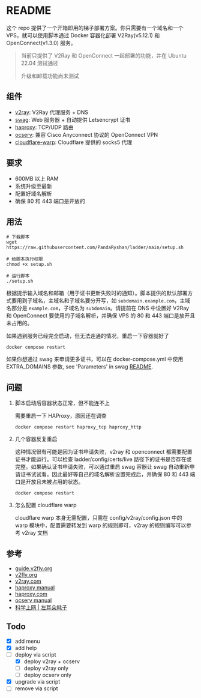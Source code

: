 # README

这个 repo 提供了一个开箱即用的梯子部署方案。你只需要有一个域名和一个 VPS，就可以使用脚本通过 Docker 容器化部署 V2Ray(v5.12.1) 和 OpenConnect(v1.3.0) 服务。

> 当前只提供了 V2Ray 和 OpenConnect 一起部署的功能，并在 Ubuntu 22.04 测试通过
>
> 升级和卸载功能尚未测试

## 组件

* [v2ray](https://github.com/v2fly/v2ray-core): V2Ray 代理服务 + DNS
* [swag](https://github.com/linuxserver/docker-swag): Web 服务器 + 自动提供 Letsencrypt 证书
* [haproxy](https://github.com/haproxy/haproxy): TCP/UDP 路由
* [ocserv](https://ocserv.gitlab.io/www/index.html): 兼容 Cisco Anyconnect 协议的 OpenConnect VPN
* [cloudflare-warp](https://developers.cloudflare.com/warp-client/get-started/linux/): Cloudflare 提供的 socks5 代理

## 要求

* 600MB 以上 RAM
* 系统升级至最新
* 配置好域名解析
* 确保 80 和 443 端口是开放的

## 用法

```shell
# 下载脚本
wget https://raw.githubusercontent.com/PandaRyshan/ladder/main/setup.sh

# 给脚本执行权限
chmod +x setup.sh

# 运行脚本
./setup.sh
```

根据提示输入域名和邮箱（用于证书更新失败时的通知）。脚本提供的默认部署方式要用到子域名，主域名和子域名要分开写，如 `subdomain.example.com`，主域名部分是 `example.com`，子域名为 `subdomain`。请提前在 DNS 中设置好 V2Ray 和 OpenConnect 要使用的子域名解析，并确保 VPS 的 80 和 443 端口是放开且未占用的。

如果遇到服务已经完全启动，但无法连通的情况，重启一下容器就好了

```shell
docker compose restart
```

如果你想通过 swag 来申请更多证书，可以在 docker-compose.yml 中使用 EXTRA_DOMAINS 参数, see 'Parameters' in swag [README](https://github.com/linuxserver/docker-swag).

## 问题

1. 脚本启动后容器状态正常，但不能连不上

   需要重启一下 HAProxy，原因还在调查

   ```shell
   docker compose restart haproxy_tcp haproxy_http
   ```

2. 几个容器反复重启

    这种情况很有可能是因为证书申请失败，v2ray 和 openconnect 都需要配置证书才能运行。可以检查 ladder/config/certs/live 路径下的证书是否存在或完整。如果确认证书申请失败，可以通过重启 swag 容器让 swag 自动重新申请证书试试看。因此最好等自己的域名解析设置完成后，并确保 80 和 443 端口是开放且未被占用的状态。

    ```shell
    docker compose restart
    ```

3. 怎么配置 cloudflare warp

   cloudflare warp 本身无需配置，只需在 config/v2ray/config.json 中的 warp 模块中，配置需要转发到 warp 的规则即可，v2ray 的规则编写可以参考 v2ray 文档

## 参考

* [guide.v2fly.org](https://guide.v2fly.org/advanced/quic.html)
* [v2fly.org](https://www.v2fly.org/v5/config/inbound.html)
* [v2ray.com](https://www.v2ray.com/chapter_02/policy.html)
* [haproxy manual](https://docs.haproxy.org/dev/configuration.html)
* [haproxy.com](https://www.haproxy.com/documentation/hapee/latest/load-balancing/protocols/http-2/)
* [ocserv manual](https://ocserv.gitlab.io/www/manual.html)
* [科学上网 | 左耳朵耗子](https://haoel.github.io/#94-cloudflare-warp-%E5%8E%9F%E7%94%9F-ip)

## Todo

* [x] add menu
* [x] add help
* [ ] deploy via script
  * [x] deploy v2ray + ocserv
  * [ ] deploy v2ray only
  * [ ] deploy ocserv only
* [x] upgrade via script
* [ ] remove via script
